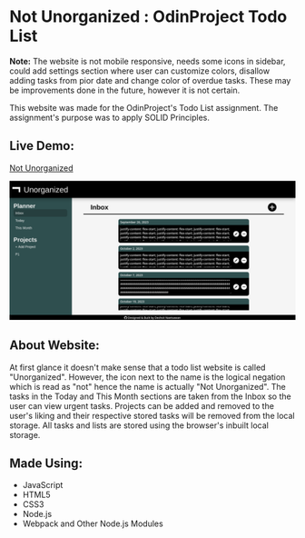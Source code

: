 # Not Unorganized : OdinProject Todo List

**Note:** The website is not mobile responsive, needs some icons in sidebar, could add settings section where user can customize colors, disallow adding tasks from pior date and change color of overdue tasks. These may be improvements done in the future, however it is not certain.

This website was made for the OdinProject's Todo List assignment. The assignment's purpose was to  apply SOLID Principles.

## Live Demo:
[Not Unorganized](https://naetsawd.github.io/OdinProject-ToDoList)

<div align="center"><img src="siteImage.png" width="900" /></div>

## About Website:
At first glance it doesn't make sense that a todo list website is called "Unorganized". However, the icon next to the name is the logical negation which is read as "not" hence the name is actually "Not Unorganized". The tasks in the Today and This Month sections are taken from the Inbox so the user can view urgent tasks. Projects can be added and removed to the user's liking and their respective stored tasks will be removed from the local storage. All tasks and lists are stored using the browser's inbuilt local storage.

## Made Using:
- JavaScript
- HTML5
- CSS3
- Node.js
- Webpack and Other Node.js Modules
